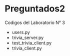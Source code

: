 # Preguntados2

Codigos del Laboratorio N° 3
  - users.py
  - trivia_server.py
  - test_trivia_client.py
  - trivia_client.py

